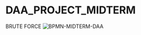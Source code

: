 # DAA_PROJECT_MIDTERM
 BRUTE FORCE
![BPMN-MIDTERM-DAA](https://github.com/user-attachments/assets/78bbe00f-49dc-4a83-9601-7f6f43d40603)
